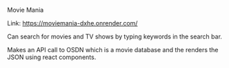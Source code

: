 Movie Mania

Link: https://moviemania-dxhe.onrender.com/

Can search for movies and TV shows by typing keywords in the search bar.

Makes an API call to OSDN which is a movie database and the renders the JSON using react components.


